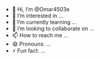 - 👋 Hi, I’m @Omar4503e
- 👀 I’m interested in ...
- 🌱 I’m currently learning ...
- 💞️ I’m looking to collaborate on ...
- 📫 How to reach me ...
- 😄 Pronouns: ...
- ⚡ Fun fact: ...

<!---
Omar4503e/Omar4503e is a ✨ special ✨ repository because its `README.md` (this file) appears on your GitHub profile.
You can click the Preview link to take a look at your changes.
--->
